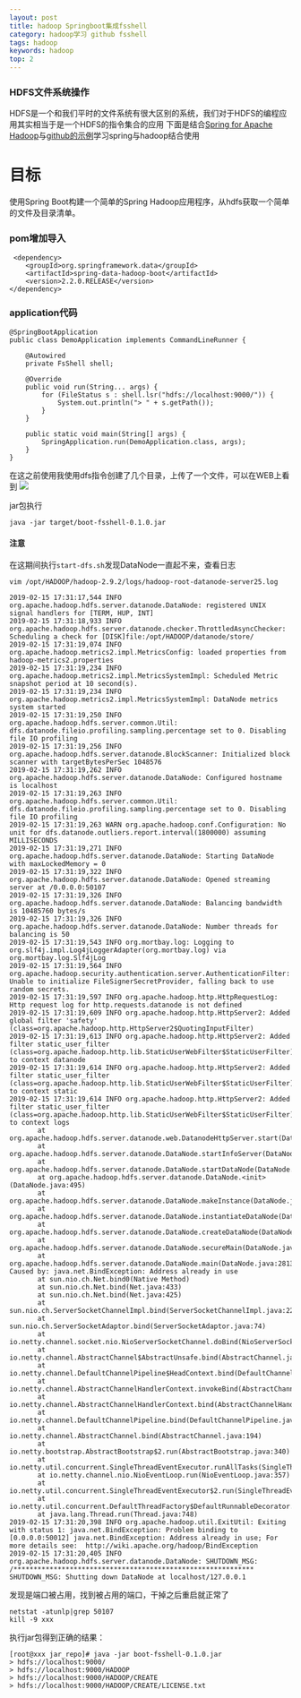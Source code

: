 ```yaml
---
layout: post
title: hadoop Springboot集成fsshell
category: hadoop学习 github fsshell
tags: hadoop
keywords: hadoop
top: 2
---
```


### HDFS文件系统操作
HDFS是一个和我们平时的文件系统有很大区别的系统，我们对于HDFS的编程应用其实相当于是一个HDFS的指令集合的应用
下面是结合<a href=https://docs.spring.io/spring-hadoop/docs/2.5.1.BUILD-SNAPSHOT/reference/html/index.html>Spring for Apache 
Hadoop</a>与<a href=https://github.com/spring-projects/spring-hadoop-samples>github的示例</a>学习spring与hadoop结合使用

# 目标

使用Spring Boot构建一个简单的Spring Hadoop应用程序，从hdfs获取一个简单的文件及目录清单。

### pom增加导入
```
 <dependency>
    <groupId>org.springframework.data</groupId>
    <artifactId>spring-data-hadoop-boot</artifactId>
    <version>2.2.0.RELEASE</version>
</dependency>
```
### application代码
```
@SpringBootApplication
public class DemoApplication implements CommandLineRunner {

	@Autowired
	private FsShell shell;

	@Override
	public void run(String... args) {
		for (FileStatus s : shell.lsr("hdfs://localhost:9000/")) {
			System.out.println("> " + s.getPath());
		}
	}

	public static void main(String[] args) {
		SpringApplication.run(DemoApplication.class, args);
	}
}
```

在这之前使用我使用dfs指令创建了几个目录，上传了一个文件，可以在WEB上看到
<img src="http://github-blog.oss-cn-shenzhen.aliyuncs.com/20190218.png"></img>

jar包执行

```java -jar target/boot-fsshell-0.1.0.jar```

#### 注意
在这期间执行`start-dfs.sh`发现DataNode一直起不来，查看日志
```
vim /opt/HADOOP/hadoop-2.9.2/logs/hadoop-root-datanode-server25.log
```
```
2019-02-15 17:31:17,544 INFO org.apache.hadoop.hdfs.server.datanode.DataNode: registered UNIX signal handlers for [TERM, HUP, INT]
2019-02-15 17:31:18,933 INFO org.apache.hadoop.hdfs.server.datanode.checker.ThrottledAsyncChecker: Scheduling a check for [DISK]file:/opt/HADOOP/datanode/store/
2019-02-15 17:31:19,074 INFO org.apache.hadoop.metrics2.impl.MetricsConfig: loaded properties from hadoop-metrics2.properties
2019-02-15 17:31:19,234 INFO org.apache.hadoop.metrics2.impl.MetricsSystemImpl: Scheduled Metric snapshot period at 10 second(s).
2019-02-15 17:31:19,234 INFO org.apache.hadoop.metrics2.impl.MetricsSystemImpl: DataNode metrics system started
2019-02-15 17:31:19,250 INFO org.apache.hadoop.hdfs.server.common.Util: dfs.datanode.fileio.profiling.sampling.percentage set to 0. Disabling file IO profiling
2019-02-15 17:31:19,256 INFO org.apache.hadoop.hdfs.server.datanode.BlockScanner: Initialized block scanner with targetBytesPerSec 1048576
2019-02-15 17:31:19,262 INFO org.apache.hadoop.hdfs.server.datanode.DataNode: Configured hostname is localhost
2019-02-15 17:31:19,263 INFO org.apache.hadoop.hdfs.server.common.Util: dfs.datanode.fileio.profiling.sampling.percentage set to 0. Disabling file IO profiling
2019-02-15 17:31:19,263 WARN org.apache.hadoop.conf.Configuration: No unit for dfs.datanode.outliers.report.interval(1800000) assuming MILLISECONDS
2019-02-15 17:31:19,271 INFO org.apache.hadoop.hdfs.server.datanode.DataNode: Starting DataNode with maxLockedMemory = 0
2019-02-15 17:31:19,322 INFO org.apache.hadoop.hdfs.server.datanode.DataNode: Opened streaming server at /0.0.0.0:50107
2019-02-15 17:31:19,326 INFO org.apache.hadoop.hdfs.server.datanode.DataNode: Balancing bandwidth is 10485760 bytes/s
2019-02-15 17:31:19,326 INFO org.apache.hadoop.hdfs.server.datanode.DataNode: Number threads for balancing is 50
2019-02-15 17:31:19,543 INFO org.mortbay.log: Logging to org.slf4j.impl.Log4jLoggerAdapter(org.mortbay.log) via org.mortbay.log.Slf4jLog
2019-02-15 17:31:19,564 INFO org.apache.hadoop.security.authentication.server.AuthenticationFilter: Unable to initialize FileSignerSecretProvider, falling back to use random secrets.
2019-02-15 17:31:19,597 INFO org.apache.hadoop.http.HttpRequestLog: Http request log for http.requests.datanode is not defined
2019-02-15 17:31:19,609 INFO org.apache.hadoop.http.HttpServer2: Added global filter 'safety' (class=org.apache.hadoop.http.HttpServer2$QuotingInputFilter)
2019-02-15 17:31:19,613 INFO org.apache.hadoop.http.HttpServer2: Added filter static_user_filter (class=org.apache.hadoop.http.lib.StaticUserWebFilter$StaticUserFilter) to context datanode
2019-02-15 17:31:19,614 INFO org.apache.hadoop.http.HttpServer2: Added filter static_user_filter (class=org.apache.hadoop.http.lib.StaticUserWebFilter$StaticUserFilter) to context static
2019-02-15 17:31:19,614 INFO org.apache.hadoop.http.HttpServer2: Added filter static_user_filter (class=org.apache.hadoop.http.lib.StaticUserWebFilter$StaticUserFilter) to context logs
       at org.apache.hadoop.hdfs.server.datanode.web.DatanodeHttpServer.start(DatanodeHttpServer.java:250)
       at org.apache.hadoop.hdfs.server.datanode.DataNode.startInfoServer(DataNode.java:963)
       at org.apache.hadoop.hdfs.server.datanode.DataNode.startDataNode(DataNode.java:1370)
       at org.apache.hadoop.hdfs.server.datanode.DataNode.<init>(DataNode.java:495)
       at org.apache.hadoop.hdfs.server.datanode.DataNode.makeInstance(DataNode.java:2695)
       at org.apache.hadoop.hdfs.server.datanode.DataNode.instantiateDataNode(DataNode.java:2598)
       at org.apache.hadoop.hdfs.server.datanode.DataNode.createDataNode(DataNode.java:2645)
       at org.apache.hadoop.hdfs.server.datanode.DataNode.secureMain(DataNode.java:2789)
       at org.apache.hadoop.hdfs.server.datanode.DataNode.main(DataNode.java:2813)
Caused by: java.net.BindException: Address already in use
       at sun.nio.ch.Net.bind0(Native Method)
       at sun.nio.ch.Net.bind(Net.java:433)
       at sun.nio.ch.Net.bind(Net.java:425)
       at sun.nio.ch.ServerSocketChannelImpl.bind(ServerSocketChannelImpl.java:223)
       at sun.nio.ch.ServerSocketAdaptor.bind(ServerSocketAdaptor.java:74)
       at io.netty.channel.socket.nio.NioServerSocketChannel.doBind(NioServerSocketChannel.java:125)
       at io.netty.channel.AbstractChannel$AbstractUnsafe.bind(AbstractChannel.java:475)
       at io.netty.channel.DefaultChannelPipeline$HeadContext.bind(DefaultChannelPipeline.java:1021)
       at io.netty.channel.AbstractChannelHandlerContext.invokeBind(AbstractChannelHandlerContext.java:455)
       at io.netty.channel.AbstractChannelHandlerContext.bind(AbstractChannelHandlerContext.java:440)
       at io.netty.channel.DefaultChannelPipeline.bind(DefaultChannelPipeline.java:844)
       at io.netty.channel.AbstractChannel.bind(AbstractChannel.java:194)
       at io.netty.bootstrap.AbstractBootstrap$2.run(AbstractBootstrap.java:340)
       at io.netty.util.concurrent.SingleThreadEventExecutor.runAllTasks(SingleThreadEventExecutor.java:380)
       at io.netty.channel.nio.NioEventLoop.run(NioEventLoop.java:357)
       at io.netty.util.concurrent.SingleThreadEventExecutor$2.run(SingleThreadEventExecutor.java:116)
       at io.netty.util.concurrent.DefaultThreadFactory$DefaultRunnableDecorator.run(DefaultThreadFactory.java:137)
       at java.lang.Thread.run(Thread.java:748)
2019-02-15 17:31:20,398 INFO org.apache.hadoop.util.ExitUtil: Exiting with status 1: java.net.BindException: Problem binding to [0.0.0.0:50012] java.net.BindException: Address already in use; For more details see:  http://wiki.apache.org/hadoop/BindException
2019-02-15 17:31:20,405 INFO org.apache.hadoop.hdfs.server.datanode.DataNode: SHUTDOWN_MSG:
/************************************************************
SHUTDOWN_MSG: Shutting down DataNode at localhost/127.0.0.1
```
发现是端口被占用，找到被占用的端口，干掉之后重启就正常了
```
netstat -atunlp|grep 50107
kill -9 xxx
```
执行jar包得到正确的结果：
```
[root@xxx jar_repo]# java -jar boot-fsshell-0.1.0.jar 
> hdfs://localhost:9000/
> hdfs://localhost:9000/HADOOP
> hdfs://localhost:9000/HADOOP/CREATE
> hdfs://localhost:9000/HADOOP/CREATE/LICENSE.txt

```